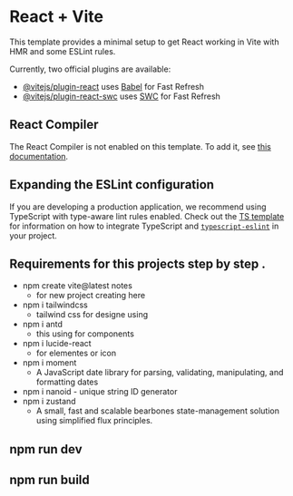 # React + Vite

This template provides a minimal setup to get React working in Vite with HMR and some ESLint rules.

Currently, two official plugins are available:

- [@vitejs/plugin-react](https://github.com/vitejs/vite-plugin-react/blob/main/packages/plugin-react) uses [Babel](https://babeljs.io/) for Fast Refresh
- [@vitejs/plugin-react-swc](https://github.com/vitejs/vite-plugin-react/blob/main/packages/plugin-react-swc) uses [SWC](https://swc.rs/) for Fast Refresh

## React Compiler

The React Compiler is not enabled on this template. To add it, see [this documentation](https://react.dev/learn/react-compiler/installation).

## Expanding the ESLint configuration

If you are developing a production application, we recommend using TypeScript with type-aware lint rules enabled. Check out the [TS template](https://github.com/vitejs/vite/tree/main/packages/create-vite/template-react-ts) for information on how to integrate TypeScript and [`typescript-eslint`](https://typescript-eslint.io) in your project.

## Requirements for this projects step by step .
- npm create vite@latest notes
    - for new project creating here 
- npm i tailwindcss
    - tailwind css for designe using 
- npm i antd
    - this using for components 
- npm i lucide-react
    - for elementes or icon
- npm i moment
    - A JavaScript date library for parsing, validating, manipulating, and formatting dates
- npm i nanoid
      - unique string ID generator
- npm i zustand
  - A small, fast and scalable bearbones state-management solution using simplified flux principles.
## npm run dev 
## npm run build 
